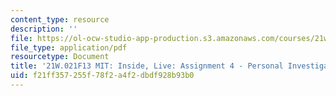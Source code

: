```yaml
---
content_type: resource
description: ''
file: https://ol-ocw-studio-app-production.s3.amazonaws.com/courses/21w-021-writing-and-experience-mit-inside-live-fall-2013/f21ff357255f78f2a4f2dbdf928b93b0_MIT21W_021F13_PIE.pdf
file_type: application/pdf
resourcetype: Document
title: '21W.021F13 MIT: Inside, Live: Assignment 4 - Personal Investigative Essay'
uid: f21ff357-255f-78f2-a4f2-dbdf928b93b0
---
```

